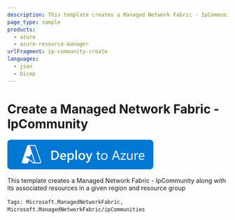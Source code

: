 ```yaml
---
description: This template creates a Managed Network Fabric - IpCommunity along with its associated resources in a given region and resource group
page_type: sample
products:
  - azure
  - azure-resource-manager
urlFragment: ip-community-create
languages:
  - json
  - bicep
---
```


# Create a Managed Network Fabric - IpCommunity

[![Deploy To Azure](https://raw.githubusercontent.com/Azure/azure-quickstart-templates/master/1-CONTRIBUTION-GUIDE/images/deploytoazure.svg?sanitize=true)](https://portal.azure.com/#create/Microsoft.Template/uri/https%3A%2F%2Fraw.githubusercontent.com%2FAzure%2Fazure-quickstart-templates%2Fmaster%2Fquickstarts%2Fmicrosoft.managednetworkfabric%2Fip-community-create%2Fmain.bicep)

This template creates a Managed Network Fabric - IpCommunity along with its associated resources in a given region and resource group

`Tags: Microsoft.ManagedNetworkFabric, Microsoft.ManagedNetworkFabric/ipCommunities`
